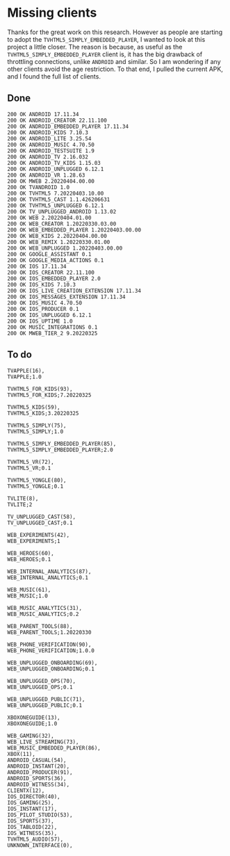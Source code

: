 # Missing clients

Thanks for the great work on this research. However as people are starting to
adopt the `TVHTML5_SIMPLY_EMBEDDED_PLAYER`, I wanted to look at this project a
little closer. The reason is because, as useful as the
`TVHTML5_SIMPLY_EMBEDDED_PLAYER` client is, it has the big drawback of
throttling connections, unlike `ANDROID` and similar. So I am wondering if any
other clients avoid the age restriction. To that end, I pulled the current APK,
and I found the full list of clients.

## Done

~~~
200 OK ANDROID 17.11.34
200 OK ANDROID_CREATOR 22.11.100
200 OK ANDROID_EMBEDDED_PLAYER 17.11.34
200 OK ANDROID_KIDS 7.10.3
200 OK ANDROID_LITE 3.25.54
200 OK ANDROID_MUSIC 4.70.50
200 OK ANDROID_TESTSUITE 1.9
200 OK ANDROID_TV 2.16.032
200 OK ANDROID_TV_KIDS 1.15.03
200 OK ANDROID_UNPLUGGED 6.12.1
200 OK ANDROID_VR 1.28.63
200 OK MWEB 2.20220404.00.00
200 OK TVANDROID 1.0
200 OK TVHTML5 7.20220403.10.00
200 OK TVHTML5_CAST 1.1.426206631
200 OK TVHTML5_UNPLUGGED 6.12.1
200 OK TV_UNPLUGGED_ANDROID 1.13.02
200 OK WEB 2.20220404.01.00
200 OK WEB_CREATOR 1.20220330.03.00
200 OK WEB_EMBEDDED_PLAYER 1.20220403.00.00
200 OK WEB_KIDS 2.20220404.00.00
200 OK WEB_REMIX 1.20220330.01.00
200 OK WEB_UNPLUGGED 1.20220403.00.00
200 OK GOOGLE_ASSISTANT 0.1
200 OK GOOGLE_MEDIA_ACTIONS 0.1
200 OK IOS 17.11.34
200 OK IOS_CREATOR 22.11.100
200 OK IOS_EMBEDDED_PLAYER 2.0
200 OK IOS_KIDS 7.10.3
200 OK IOS_LIVE_CREATION_EXTENSION 17.11.34
200 OK IOS_MESSAGES_EXTENSION 17.11.34
200 OK IOS_MUSIC 4.70.50
200 OK IOS_PRODUCER 0.1
200 OK IOS_UNPLUGGED 6.12.1
200 OK IOS_UPTIME 1.0
200 OK MUSIC_INTEGRATIONS 0.1
200 OK MWEB_TIER_2 9.20220325
~~~

## To do

~~~
TVAPPLE(16),
TVAPPLE;1.0

TVHTML5_FOR_KIDS(93),
TVHTML5_FOR_KIDS;7.20220325

TVHTML5_KIDS(59),
TVHTML5_KIDS;3.20220325

TVHTML5_SIMPLY(75),
TVHTML5_SIMPLY;1.0

TVHTML5_SIMPLY_EMBEDDED_PLAYER(85),
TVHTML5_SIMPLY_EMBEDDED_PLAYER;2.0

TVHTML5_VR(72),
TVHTML5_VR;0.1

TVHTML5_YONGLE(80),
TVHTML5_YONGLE;0.1

TVLITE(8),
TVLITE;2

TV_UNPLUGGED_CAST(58),
TV_UNPLUGGED_CAST;0.1

WEB_EXPERIMENTS(42),
WEB_EXPERIMENTS;1

WEB_HEROES(60),
WEB_HEROES;0.1

WEB_INTERNAL_ANALYTICS(87),
WEB_INTERNAL_ANALYTICS;0.1

WEB_MUSIC(61),
WEB_MUSIC;1.0

WEB_MUSIC_ANALYTICS(31),
WEB_MUSIC_ANALYTICS;0.2

WEB_PARENT_TOOLS(88),
WEB_PARENT_TOOLS;1.20220330

WEB_PHONE_VERIFICATION(90),
WEB_PHONE_VERIFICATION;1.0.0

WEB_UNPLUGGED_ONBOARDING(69),
WEB_UNPLUGGED_ONBOARDING;0.1

WEB_UNPLUGGED_OPS(70),
WEB_UNPLUGGED_OPS;0.1

WEB_UNPLUGGED_PUBLIC(71),
WEB_UNPLUGGED_PUBLIC;0.1

XBOXONEGUIDE(13),
XBOXONEGUIDE;1.0

WEB_GAMING(32),
WEB_LIVE_STREAMING(73),
WEB_MUSIC_EMBEDDED_PLAYER(86),
XBOX(11),
ANDROID_CASUAL(54),
ANDROID_INSTANT(20),
ANDROID_PRODUCER(91),
ANDROID_SPORTS(36),
ANDROID_WITNESS(34),
CLIENTX(12),
IOS_DIRECTOR(40),
IOS_GAMING(25),
IOS_INSTANT(17),
IOS_PILOT_STUDIO(53),
IOS_SPORTS(37),
IOS_TABLOID(22),
IOS_WITNESS(35),
TVHTML5_AUDIO(57),
UNKNOWN_INTERFACE(0),
~~~

